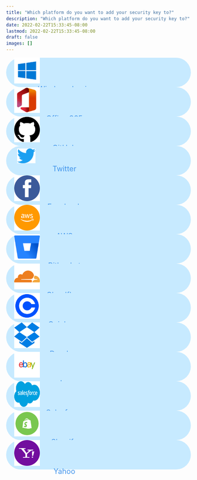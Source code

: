 ```yaml
---
title: "Which platform do you want to add your security key to?"
description: "Which platform do you want to add your security key to?"
date: 2022-02-22T15:33:45-08:00
lastmod: 2022-02-22T15:33:45-08:00
draft: false
images: []
---
```


<div class='d-flex flex-column mt-5'>

 <div id="windows" class='d-flex flex-row rounded-btn mb-4'>
  <div style='width:27%;'>
   <img src='windows.png' class='rounded-btn_img'>
  </div>

  <div style='width:73%;text-align: center;'>
  <span class='rounded-btn_txt'>Windows Login</span>
  </div>
 </div>

 <div id="office" class='d-flex flex-row rounded-btn mb-4'>
  <div style='width:27%;'>
   <img src='Office.png' class='rounded-btn_img'>
  </div>

  <div style='width:73%;text-align: center;'>
  <span class='rounded-btn_txt'>Office 365</span>
  </div>
 </div>

 <div id="hotmail" class='d-flex flex-row rounded-btn mb-4'>
  <div style='width:27%;'>
   <img src='github.png' class='rounded-btn_img'>
  </div>

  <div style='width:73%;text-align: center;'>
  <span class='rounded-btn_txt'>GitHub</span>
  </div>
 </div>

 <div id="twitter" class='d-flex flex-row rounded-btn mb-4'>
  <div style='width:27%;'>
   <img src='twitter.png' class='rounded-btn_img' style='height: 40px;width: 50px;margin-left: 30px;'>
  </div>

  <div style='width:73%;text-align: center;'>
  <span class='rounded-btn_txt'>Twitter</span>
  </div>
 </div>

<div id="facebook" class='d-flex flex-row rounded-btn mb-4'>
  <div style='width:27%;'>
   <img src='fb.png' class='rounded-btn_img'>
  </div>

  <div style='width:73%;text-align: center;'>
  <span class='rounded-btn_txt'>Facebook</span>
  </div>
 </div>

<div id="aws" class='d-flex flex-row rounded-btn mb-4'>
  <div style='width:27%;'>
   <img src='aws.png' class='rounded-btn_img'>
  </div>

  <div style='width:73%;text-align: center;'>
  <span class='rounded-btn_txt'>AWS</span>
  </div>
 </div>

<div id="bitbucket" class='d-flex flex-row rounded-btn mb-4'>
  <div style='width:27%;'>
   <img src='Bitbucket.png' class='rounded-btn_img'>
  </div>

  <div style='width:73%;text-align: center;'>
  <span class='rounded-btn_txt'>Bitbucket</span>
  </div>
 </div>

<div id="cloudflare" class='d-flex flex-row rounded-btn mb-4'>
  <div style='width:27%;'>
   <img src='cloudflare.png' class='rounded-btn_img'>
  </div>

  <div style='width:73%;text-align: center;'>
  <span class='rounded-btn_txt'>Cloudflare</span>
  </div>
 </div>
 <div id="coinbase" class='d-flex flex-row rounded-btn mb-4'>
  <div style='width:27%;'>
   <img src='coinbase.png' class='rounded-btn_img'>
  </div>

  <div style='width:73%;text-align: center;'>
  <span class='rounded-btn_txt'>Coinbase</span>
  </div>
 </div>
<div id="dropbox" class='d-flex flex-row rounded-btn mb-4'>
  <div style='width:27%;'>
   <img src='Dropbox.png' class='rounded-btn_img'>
  </div>

  <div style='width:73%;text-align: center;'>
  <span class='rounded-btn_txt'>Dropbox</span>
  </div>
 </div>

 <div id="ebay" class='d-flex flex-row rounded-btn mb-4'>
  <div style='width:27%;'>
   <img src='ebay.png' class='rounded-btn_img'>
  </div>

  <div style='width:73%;text-align: center;'>
  <span class='rounded-btn_txt'>ebay</span>
  </div>
 </div>

<div id="salesforce" class='d-flex flex-row rounded-btn mb-4'>
  <div style='width:27%;'>
   <img src='salesforce.png' class='rounded-btn_img'>
  </div>

  <div style='width:73%;text-align: center;'>
  <span class='rounded-btn_txt'>Salesforce</span>
  </div>
 </div>
<div id="shopify" class='d-flex flex-row rounded-btn mb-4'>
  <div style='width:27%;'>
   <img src='shopify.png' class='rounded-btn_img'>
  </div>

  <div style='width:73%;text-align: center;'>
  <span class='rounded-btn_txt'>Shopify</span>
  </div>
 </div>

<div id="yahoo" class='d-flex flex-row rounded-btn mb-4'>
  <div style='width:27%;'>
   <img src='yahoo.png' class='rounded-btn_img'>
  </div>

  <div style='width:73%;text-align: center;'>
  <span class='rounded-btn_txt'>Yahoo</span>
  </div>
 </div>

</div>

<style>@media (max-width: 480px) {.navbar, .footer { display: none; }}
h1{
    color : #4395ec;
}
.rounded-btn{
    height: 80px;
    width: 100%;
    position: relative;
    border-radius: 50px;
    background-color: #c7eaff;
    align-items: center;
    align-content: space-around;
}
.rounded-btn_img{
    width: 70px;
    height: 70px;
    margin-left: 22px;
}

.rounded-btn_txt{
    font-size: 20px;
    color: #4395ec;
    margin-left: -50px;
}
</style>

<script>
function selectAndRedirect(element,URL){
   const windows = document.getElementById(element)
    windows.addEventListener('click', (ev) => {
      location.replace(URL);
    });
}
selectAndRedirect('windows',`/pages/setupsecuritykeys/windows/`)
selectAndRedirect('office',`/pages/setupsecuritykeys/office/`)
selectAndRedirect('hotmail',`/pages/setupsecuritykeys/github/`)
selectAndRedirect('twitter',`/pages/setupsecuritykeys/twitter/`)
selectAndRedirect('facebook',`/pages/setupsecuritykeys/facebook/`)
selectAndRedirect('aws',`/pages/setupsecuritykeys/aws/`)
selectAndRedirect('bitbucket',`/pages/setupsecuritykeys/bitbucket/`)
selectAndRedirect('cloudflare',`/pages/setupsecuritykeys/cloudflare/`)
selectAndRedirect('coinbase',`/pages/setupsecuritykeys/coinbase/`)
selectAndRedirect('dropbox',`/pages/setupsecuritykeys/dropbox/`)
selectAndRedirect('ebay',`/pages/setupsecuritykeys/ebay/`)
selectAndRedirect('salesforce',`/pages/setupsecuritykeys/salesforce/`)
selectAndRedirect('shopify',`/pages/setupsecuritykeys/shopify/`)
selectAndRedirect('yahoo',`/pages/setupsecuritykeys/yahoo/`)

</script>
